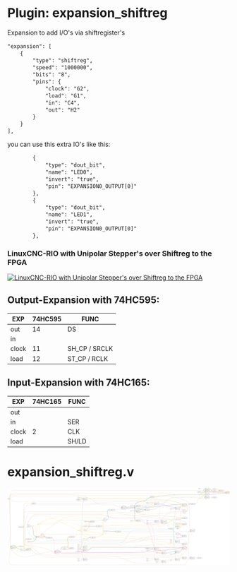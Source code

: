 # Plugin: expansion_shiftreg

Expansion to add I/O's via shiftregister's


```
"expansion": [
    {
        "type": "shiftreg",
        "speed": "1000000",
        "bits": "8",
        "pins": {
            "clock": "G2",
            "load": "G1",
            "in": "C4",
            "out": "H2"
        }
    }
],
```

you can use this extra IO's like this:
```
        {
            "type": "dout_bit",
            "name": "LED0",
            "invert": "true",
            "pin": "EXPANSION0_OUTPUT[0]"
        },
        {
            "type": "dout_bit",
            "name": "LED1",
            "invert": "true",
            "pin": "EXPANSION0_OUTPUT[0]"
        },
```


### LinuxCNC-RIO with Unipolar Stepper's over Shiftreg to the FPGA
[![LinuxCNC-RIO with Unipolar Stepper's over Shiftreg to the FPGA](https://img.youtube.com/vi/NlLd5CRCOac/0.jpg)](https://www.youtube.com/shorts/NlLd5CRCOac "LinuxCNC-RIO with Unipolar Stepper's over Shiftreg to the FPGA")


## Output-Expansion with 74HC595:

| EXP | 74HC595 | FUNC |
| --- | --- | --- |
| out | 14 | DS |
| in |  | |
| clock | 11 | SH_CP / SRCLK |
| load | 12 | ST_CP / RCLK |


## Input-Expansion with 74HC165:

| EXP | 74HC165 | FUNC |
| --- | --- | --- |
| out |  | |
| in |  | SER |
| clock | 2 | CLK |
| load |  | SH/LD |


# expansion_shiftreg.v
![graphviz](./expansion_shiftreg.svg)

